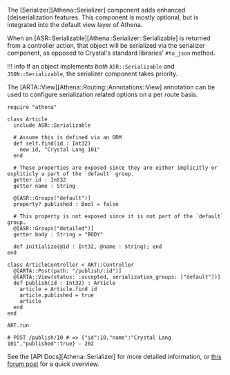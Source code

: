 The [Serializer][Athena::Serializer] component adds enhanced (de)serialization features.  This component is mostly optional, but is integrated into the default view layer of Athena.

When an [ASR::Serializable][Athena::Serializer::Serializable] is returned from a controller action, that object will be serialized via the serializer component, as opposed to Crystal's standard libraries' `#to_json` method.

!!! info
    If an object implements _both_ `ASR::Serializable` and `JSON::Serializable`, the serializer component takes priority.

The [ARTA::View][Athena::Routing::Annotations::View] annotation can be used to configure serialization related options on a per route basis.

```crystal
require "athena"

class Article
  include ASR::Serializable
  
  # Assume this is defined via an ORM
  def self.find(id : Int32)
    new id, "Crystal Lang 101"
  end
  
  # These properties are exposed since they are either implicitly or expliticly a part of the `default` group.
  getter id : Int32
  getter name : String
  
  @[ASR::Groups("default")]
  property? published : Bool = false
  
  # This property is not exposed since it is not part of the `default` group.
  @[ASR::Groups("detailed")]
  getter body : String = "BODY"
  
  def initialize(@id : Int32, @name : String); end
end

class ArticleController < ART::Controller
  @[ARTA::Post(path: "/publish/:id")]
  @[ARTA::View(status: :accepted, serialization_groups: ["default"])]
  def publish(id : Int32) : Article
    article = Article.find id
    article.published = true
    article
  end
end

ART.run

# POST /publish/10 # => {"id":10,"name":"Crystal Lang 101","published":true} - 202
```

See the [API Docs][Athena::Serializer] for more detailed information, or [this forum post](https://forum.crystal-lang.org/t/athena-0-11-0/2627) for a quick overview.
